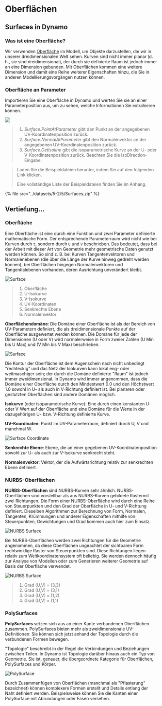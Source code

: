 # Oberflächen

## Surfaces in Dynamo

### Was ist eine Oberfläche?

Wir verwenden [Oberfläche](5-surfaces.md#surface) im Modell, um Objekte darzustellen, die wir in unserer dreidimensionalen Welt sehen. Kurven sind nicht immer planar (d. h., sie sind dreidimensional), der durch sie definierte Raum ist jedoch immer an eine Dimension gebunden. Mit Oberflächen kommen eine weitere Dimension und damit eine Reihe weiterer Eigenschaften hinzu, die Sie in anderen Modellierungsvorgängen nutzen können.

### Oberfläche an Parameter

Importieren Sie eine Oberfläche in Dynamo und werten Sie sie an einer Parameterposition aus, um zu sehen, welche Informationen Sie extrahieren können.

![](<../images/5-2/5/surfaces - surface in dynamo.jpg>)

> 1. _Surface.PointAtParameter_ gibt den Punkt an der angegebenen UV-Koordinatenposition zurück.
> 2. _Surface.NormalAtParameter_ gibt den Normalenvektor an der angegebenen UV-Koordinatenposition zurück.
> 3. _Surface.GetIsoline_ gibt die isoparametrische Kurve an der U- oder V-Koordinatenposition zurück. Beachten Sie die isoDirection-Eingabe.

> Laden Sie die Beispieldateien herunter, indem Sie auf den folgenden Link klicken.
>
> Eine vollständige Liste der Beispieldateien finden Sie im Anhang.

{% file src="../datasets/5-2/5/Surfaces.zip" %}

## Vertiefung...

### Oberfläche

Eine Oberfläche ist eine durch eine Funktion und zwei Parameter definierte mathematische Form. Der entsprechende Parameterraum wird nicht wie bei Kurven durch `t`, sondern durch `U` und `V` beschrieben. Das bedeutet, dass bei der Arbeit mit dieser Art von Geometrie mehr geometrische Daten genutzt werden können. So sind z. B. bei Kurven Tangentenvektoren und Normalenebenen (die über die Länge der Kurve hinweg gedreht werden können), bei Oberflächen hingegen Normalenvektoren und Tangentialebenen vorhanden, deren Ausrichtung unverändert bleibt.

![Surface](../images/5-2/5/Surface.jpg)

> 1. Oberfläche
> 2. U-Isokurve
> 3. V-Isokurve
> 4. UV-Koordinaten
> 5. Senkrechte Ebene
> 6. Normalenvektor

**Oberflächendomäne**: Die Domäne einer Oberfläche ist als der Bereich von UV-Parametern definiert, die als dreidimensionale Punkte auf der Oberfläche ausgewertet werden können. Die Domäne für jede der Dimensionen (U oder V) wird normalerweise in Form zweier Zahlen (U Min bis U Max) und (V Min bis V Max) beschrieben.

![Surface](../images/5-2/5/SurfaceParameter.jpg)

Die Kontur der Oberfläche ist dem Augenschein nach nicht unbedingt "rechteckig" und das Netz der Isokurven kann lokal eng- oder weitmaschiger sein; der durch die Domäne definierte "Raum" ist jedoch immer zweidimensional. In Dynamo wird immer angenommen, dass die Domäne einer Oberfläche durch den Mindestwert 0.0 und den Höchstwert 1.0 sowohl in U- als auch in V-Richtung definiert ist. Bei planaren oder gestutzten Oberflächen sind andere Domänen möglich.

**Isokurve** (oder isoparametrische Kurve): Eine durch einen konstanten U- oder V-Wert auf der Oberfläche und eine Domäne für die Werte in der dazugehörigen U- bzw. V-Richtung definierte Kurve.

**UV-Koordinaten**: Punkt im UV-Parameterraum, definiert durch U, V und manchmal W.

![Surface Coordinate](../images/5-2/5/SurfaceCoordinate.jpg)

**Senkrechte Ebene**: Ebene, die an einer gegebenen UV-Koordinatenposition sowohl zur U- als auch zur V-Isokurve senkrecht steht.

**Normalenvektor**: Vektor, der die Aufwärtsrichtung relativ zur senkrechten Ebene definiert.

### NURBS-Oberflächen

**NURBS-Oberflächen** sind NURBS-Kurven sehr ähnlich. NURBS-Oberflächen sind vorstellbar als  aus NURBS-Kurven gebildete Rastermit zwei Richtungen. Die Form einer NURBS-Oberfläche wird durch eine Reihe von Steuerpunkten und den Grad der Oberfläche in U- und V-Richtung definiert. Dieselben Algorithmen zur Berechnung von Form, Normalen, Tangenten, Krümmungen und anderer Eigenschaften mithilfe von Steuerpunkten, Gewichtungen und Grad kommen auch hier zum Einsatz.

![NURBS Surface](../images/5-2/5/NURBSsurface.jpg)

Bei NURBS-Oberflächen werden zwei Richtungen für die Geometrie angenommen, da diese Oberflächen ungeachtet der sichtbaren Form rechtwinklige Raster von Steuerpunkten sind. Diese Richtungen liegen relativ zum Weltkoordinatensystem oft beliebig. Sie werden dennoch häufig zur Analyse von Modellen oder zum Generieren weiterer Geometrie auf Basis der Oberfläche verwendet.

![NURBS Surface](../images/5-2/5/NURBSsurface-Degree.jpg)

> 1. Grad (U,V) = (3,3)
> 2. Grad (U,V) = (3,1)
> 3. Grad (U,V) = (1,2)
> 4. Grad (U,V) = (1,1)

### PolySurfaces

**PolySurfaces** setzen sich aus an einer Kante verbundenen Oberflächen zusammen. PolySurfaces bieten mehr als zweidimensionale UV-Definitionen: Sie können sich jetzt anhand der Topologie durch die verbundenen Formen bewegen.

"Topologie" beschreibt in der Regel die Verbindungen und Beziehungen zwischen Teilen. In Dynamo ist Topologie darüber hinaus auch ein Typ von Geometrie. Sie ist, genauer, die übergeordnete Kategorie für Oberflächen, PolySurfaces und Körper.

![PolySurface](../images/5-2/5/PolySurface.jpg)

Durch Zusammenfügen von Oberflächen (manchmal als "Pflasterung" bezeichnet) können komplexere Formen erstellt und Details entlang der Naht definiert werden. Beispielsweise können Sie die Kanten einer PolySurface mit Abrundungen oder Fasen versehen.
